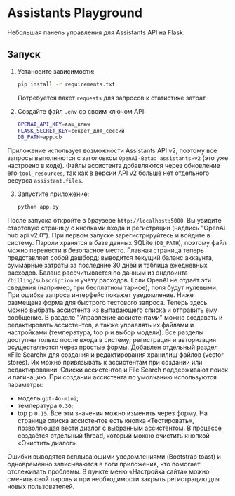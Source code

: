 # Assistants Playground

Небольшая панель управления для Assistants API на Flask.

## Запуск

1. Установите зависимости:
   ```bash
   pip install -r requirements.txt
   ```
   Потребуется пакет `requests` для запросов к статистике затрат.

2. Создайте файл `.env` со своим ключом API:
   ```bash
   OPENAI_API_KEY=ваш_ключ
   FLASK_SECRET_KEY=секрет_для_сессий
   DB_PATH=app.db
   ```

Приложение использует возможности Assistants API v2, поэтому все запросы выполняются
с заголовком `OpenAI-Beta: assistants=v2` (это уже настроено в коде).
Файлы ассистента добавляются через обновление его `tool_resources`, так как в
версии API v2 больше нет отдельного ресурса `assistant.files`.

3. Запустите приложение:
   ```bash
   python app.py
   ```

После запуска откройте в браузере `http://localhost:5000`.
Вы увидите стартовую страницу с кнопками входа и регистрации (надпись
"OpenAi hub api v2.0"). При первом запуске зарегистрируйтесь и войдите в систему. Пароли хранятся в базе
данных SQLite (`DB_PATH`), поэтому файл можно перенести в безопасное место.
Главная страница теперь представляет собой дашборд: выводится текущий баланс
аккаунта, суммарные затраты за последние 30 дней и таблица ежедневных расходов.
Баланс рассчитывается по данным из эндпоинта `/billing/subscription` и учёту
расходов. Если OpenAI не отдаёт эти сведения (например, при бесплатном тарифе),
поля будут нулевыми. При ошибке запроса интерфейс покажет уведомление.
Ниже размещена форма для быстрого тестового запроса. Теперь здесь можно
выбрать ассистента из выпадающего списка и отправить ему сообщение.
В разделе "Управление ассистентами" можно создавать и редактировать ассистентов,
а также управлять их файлами и настройками (температура, top p и выбор модели).
Все разделы доступны только после входа в систему; регистрация и авторизация
осуществляются через простые формы.
Добавлен отдельный раздел «File Search» для создания и редактирования хранилищ
файлов (vector stores). Их можно привязывать к ассистентам при создании или
редактировании.
Списки ассистентов и File Search поддерживают поиск и пагинацию.
При создании ассистента по умолчанию используются параметры:
- модель `gpt-4o-mini`;
- температура `0.30`;
- top p `0.15`.
Все эти значения можно изменить через форму.
На странице списка ассистентов есть кнопка «Тестировать», позволяющая вести
диалог с выбранным ассистентом. В процессе создаётся отдельный thread, который
можно очистить кнопкой «Очистить диалог».

Ошибки выводятся всплывающими уведомлениями (Bootstrap toast) и одновременно
записываются в логи приложения, что помогает отслеживать проблемы.
В пункте меню «Настройка сайта» можно сменить свой пароль и
при необходимости закрыть регистрацию для новых пользователей.
